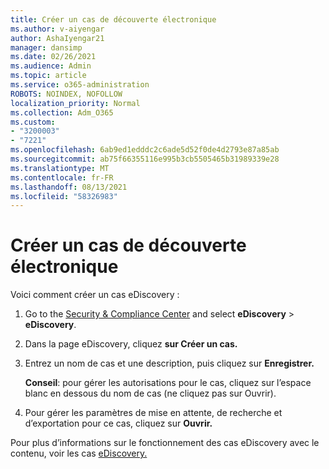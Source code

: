 ```yaml
---
title: Créer un cas de découverte électronique
ms.author: v-aiyengar
author: AshaIyengar21
manager: dansimp
ms.date: 02/26/2021
ms.audience: Admin
ms.topic: article
ms.service: o365-administration
ROBOTS: NOINDEX, NOFOLLOW
localization_priority: Normal
ms.collection: Adm_O365
ms.custom:
- "3200003"
- "7221"
ms.openlocfilehash: 6ab9ed1edddc2c6ade5d52f0de4d2793e87a85ab
ms.sourcegitcommit: ab75f66355116e995b3cb5505465b31989339e28
ms.translationtype: MT
ms.contentlocale: fr-FR
ms.lasthandoff: 08/13/2021
ms.locfileid: "58326983"
---
```

# <a name="create-an-ediscovery-case"></a>Créer un cas de découverte électronique

Voici comment créer un cas eDiscovery :

1. Go to the [Security & Compliance Center](https://go.microsoft.com/fwlink/p/?linkid=2077143) and select **eDiscovery**  >  **eDiscovery**.
1. Dans la page eDiscovery, cliquez **sur Créer un cas.**
1. Entrez un nom de cas et une description, puis cliquez sur **Enregistrer.**
    
    **Conseil**: pour gérer les autorisations pour le cas, cliquez sur l’espace blanc en dessous du nom de cas (ne cliquez pas sur Ouvrir).
1. Pour gérer les paramètres de mise en attente, de recherche et d’exportation pour ce cas, cliquez sur **Ouvrir.**

Pour plus d’informations sur le fonctionnement des cas eDiscovery avec le contenu, voir les cas [eDiscovery.](https://go.microsoft.com/fwlink/?linkid=2101589)
